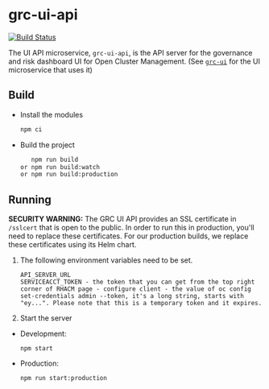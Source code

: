 [comment]: # ( Copyright Contributors to the Open Cluster Management project )

# grc-ui-api
[![Build Status](https://travis-ci.com/open-cluster-management/grc-ui-api.svg?token=2jHocNax82kqKsGV1uTE&branch=main)](https://travis-ci.com/open-cluster-management/grc-ui-api)

The UI API microservice, `grc-ui-api`, is the API server for the governance and risk dashboard UI for Open Cluster Management. (See [`grc-ui`](https://github.com/open-cluster-management/grc-ui) for the UI microservice that uses it)

## Build

- Install the modules

   ```bash
   npm ci
   ```
- Build the project

   ```bash
      npm run build
   or npm run build:watch
   or npm run build:production
   ```

## Running

**SECURITY WARNING:** The GRC UI API provides an SSL certificate in `/sslcert` that is open to the public. In order to run this in production, you'll need to replace these certificates. For our production builds, we replace these certificates using its Helm chart.

1. The following environment variables need to be set.
    ```
    API_SERVER_URL
    SERVICEACCT_TOKEN - the token that you can get from the top right corner of RHACM page - configure client - the value of oc config set-credentials admin --token, it's a long string, starts with "ey...". Please note that this is a temporary token and it expires.
    ```
2. Start the server
  - Development:
    ```
    npm start
    ```
  - Production:
    ```
    npm run start:production
    ```

<!---
Date: Feb/17/2021
-->
